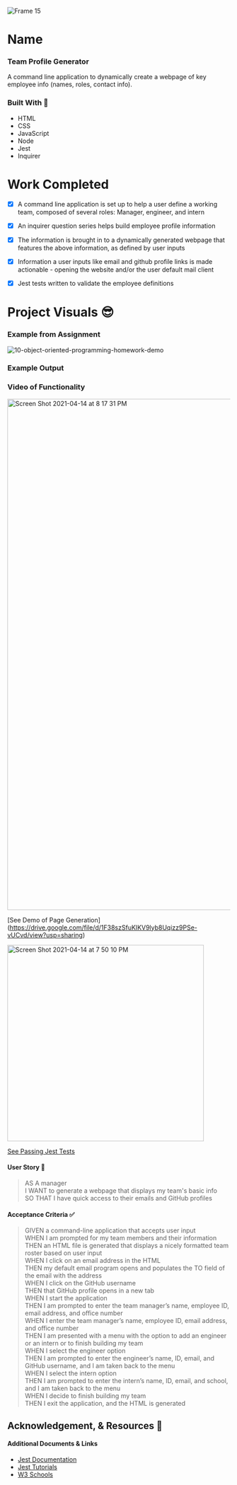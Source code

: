 ![Frame 15](https://user-images.githubusercontent.com/77648727/112775221-1bba0c00-8ff1-11eb-8619-823e9ab2a008.png)    

# Name
### Team Profile Generator

A command line application to dynamically create a webpage of key employee info (names, roles, contact info).

### Built With 🧰
- HTML
- CSS
- JavaScript
- Node
- Jest
- Inquirer

# Work Completed

- [x] A command line application is set up to help a user define a working team, composed of several roles: Manager, engineer, and intern
- [x] An inquirer question series helps build employee profile information 
- [x] The information is brought in to a dynamically generated webpage that features the above information, as defined by user inputs
- [x] Information a user inputs like email and github profile links is made actionable - opening the website and/or the user default mail client
- [x] Jest tests written to validate the employee definitions


# Project Visuals :sunglasses:
### Example from Assignment
![10-object-oriented-programming-homework-demo](https://user-images.githubusercontent.com/77648727/112775165-dbf32480-8ff0-11eb-9e61-46d008bd0d72.png)

### Example Output

### Video of Functionality

<img width="1156" alt="Screen Shot 2021-04-14 at 8 17 31 PM" src="https://user-images.githubusercontent.com/77648727/114809128-7926ba80-9d5e-11eb-9638-f578c0d343e2.png">

[See Demo of Page Generation] (https://drive.google.com/file/d/1F38szSfuKIKV9lyb8Uqizz9PSe-vUCvd/view?usp=sharing)

<img width="444" alt="Screen Shot 2021-04-14 at 7 50 10 PM" src="https://user-images.githubusercontent.com/77648727/114809059-4d0b3980-9d5e-11eb-94ca-55f61d5213ad.png">

[See Passing Jest Tests](https://drive.google.com/file/d/172prWPjr0Ui6_IN4zvcLORDhn1EoUy-D/view?usp=sharing)

#### User Story 📖

> AS A manager        
> I WANT to generate a webpage that displays my team's basic info        
> SO THAT I have quick access to their emails and GitHub profiles   

#### Acceptance Criteria ✅

> GIVEN a command-line application that accepts user input        
> WHEN I am prompted for my team members and their information       
> THEN an HTML file is generated that displays a nicely formatted team roster based on user input       
> WHEN I click on an email address in the HTML       
> THEN my default email program opens and populates the TO field of the email with the address       
> WHEN I click on the GitHub username       
> THEN that GitHub profile opens in a new tab       
> WHEN I start the application       
> THEN I am prompted to enter the team manager’s name, employee ID, email address, and office number       
> WHEN I enter the team manager’s name, employee ID, email address, and office number       
> THEN I am presented with a menu with the option to add an engineer or an intern or to finish building my team       
> WHEN I select the engineer option       
> THEN I am prompted to enter the engineer’s name, ID, email, and GitHub username, and I am taken back to the menu       
> WHEN I select the intern option       
> THEN I am prompted to enter the intern’s name, ID, email, and school, and I am taken back to the menu       
> WHEN I decide to finish building my team       
> THEN I exit the application, and the HTML is generated             

## Acknowledgement, & Resources 🤝

#### Additional Documents & Links       
- [Jest Documentation](https://jestjs.io/docs/getting-started)
- [Jest Tutorials](https://www.valentinog.com/blog/jest/)
- [W3 Schools](https://www.w3schools.com/jsref/jsref_class_super.asp)


